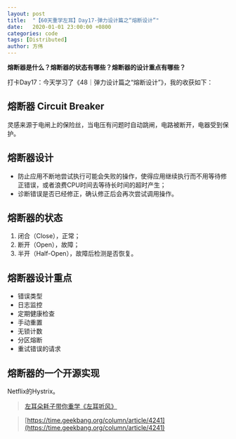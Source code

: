 ```yaml
---
layout: post
title:  "【60天重学左耳】Day17-弹力设计篇之“熔断设计”"
date:   2020-01-01 23:00:00 +0800
categories: code
tags: [Distributed]
author: 方伟
---
```


**熔断器是什么？熔断器的状态有哪些？熔断器的设计重点有哪些？**

<!--more-->

打卡Day17：今天学习了《48｜弹力设计篇之“熔断设计”》，我的收获如下：

## 熔断器 Circuit Breaker

灵感来源于电闸上的保险丝，当电压有问题时自动跳闸，电路被断开，电器受到保护。

## 熔断器设计

* 防止应用不断地尝试执行可能会失败的操作，使得应用继续执行而不用等待修正错误，或者浪费CPU时间去等待长时间的超时产生；
* 诊断错误是否已经修正，确认修正后会再次尝试调用操作。

## 熔断器的状态

1. 闭合（Close），正常；
2. 断开（Open），故障；
3. 半开（Half-Open），故障后检测是否恢复。

## 熔断器设计重点

* 错误类型
* 日志监控
* 定期健康检查
* 手动重置
* 无锁计数
* 分区熔断
* 重试错误的请求

## 熔断器的一个开源实现

Netflix的Hystrix。

> [左耳朵耗子带你重学《左耳听风》](https://time.geekbang.org/column/article/177414)

> [https://time.geekbang.org/column/article/4241](https://time.geekbang.org/column/article/4241)


